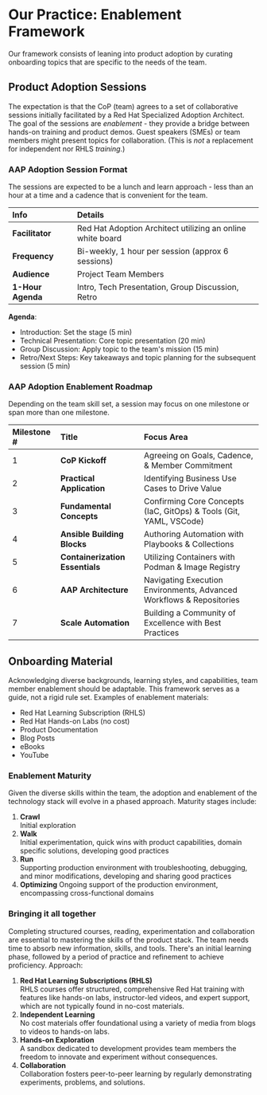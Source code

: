 # Our Practice: Enablement Framework

Our framework consists of leaning into product adoption by curating onboarding topics that are specific to the needs of the team.   

## Product Adoption Sessions

The expectation is that the CoP (team) agrees to a set of collaborative sessions initially facilitated by a Red Hat Specialized Adoption Architect.  The goal of the sessions are *enablement* - they provide a bridge between hands-on training and product demos.  Guest speakers (SMEs) or team members might present topics for collaboration.   (This is *not* a replacement for independent nor RHLS *training*.)

### AAP Adoption Session Format

The sessions are expected to be a lunch and learn approach - less than an hour at a time and a cadence that is convenient for the team.

| Info | Details |
| :--- | :--- |
| **Facilitator** | Red Hat Adoption Architect utilizing an online white board |
| **Frequency** | Bi-weekly, 1 hour per session (approx 6 sessions) |
| **Audience** | Project Team Members |
| **1-Hour Agenda** | Intro, Tech Presentation, Group Discussion, Retro |

**Agenda**:

* Introduction: Set the stage (5 min)
* Technical Presentation: Core topic presentation (20 min)
* Group Discussion: Apply topic to the team's mission (15 min)
* Retro/Next Steps: Key takeaways and topic planning for the subsequent session (5 min)

### AAP Adoption Enablement Roadmap

Depending on the team skill set, a session may focus on one milestone or span more than one milestone.  

| Milestone # | Title                                           | Focus Area                                  |
| :---------- | :---------------------------------------------- | :------------------------------------------ |
| 1           | **CoP Kickoff** | Agreeing on Goals, Cadence, & Member Commitment |
| 2           | **Practical Application** | Identifying Business Use Cases to Drive Value |
| 3           | **Fundamental Concepts** | Confirming Core Concepts (IaC, GitOps) & Tools (Git, YAML, VSCode) |
| 4           | **Ansible Building Blocks** | Authoring Automation with Playbooks & Collections |
| 5           | **Containerization Essentials** | Utilizing Containers with Podman & Image Registry |
| 6           | **AAP Architecture** | Navigating Execution Environments, Advanced Workflows & Repositories |
| 7           | **Scale Automation** | Building a Community of Excellence with Best Practices |

## Onboarding Material

Acknowledging diverse backgrounds, learning styles, and capabilities, team member enablement should be adaptable. This framework serves as a guide, not a rigid rule set.  Examples of enablement materials:

* Red Hat Learning Subscription (RHLS)
* Red Hat Hands-on Labs (no cost)
* Product Documentation
* Blog Posts
* eBooks
* YouTube

### Enablement Maturity

Given the diverse skills within the team, the adoption and enablement of the technology stack will evolve in a phased approach. Maturity stages include:

1. **Crawl**  
Initial exploration
2. **Walk**  
Initial experimentation, quick wins with product capabilities, domain specific solutions, developing good practices
3. **Run**  
Supporting production environment with troubleshooting, debugging, and minor modifications, developing and sharing good practices
4. **Optimizing**
Ongoing support of the production environment, encompassing cross-functional domains

### Bringing it all together

Completing structured courses, reading, experimentation and collaboration are essential to mastering the skills of the product stack.   The team needs time to absorb new information, skills, and tools. There's an initial learning phase, followed by a period of practice and refinement to achieve proficiency.  Approach:

1. **Red Hat Learning Subscriptions (RHLS)**  
RHLS courses offer structured, comprehensive Red Hat training with features like hands-on labs, instructor-led videos, and expert support, which are not typically found in no-cost materials.  
2. **Independent Learning**  
No cost materials offer foundational using a variety of media from blogs to videos to hands-on labs.
3. **Hands-on Exploration**  
A sandbox dedicated to development provides team members the freedom to innovate and experiment without consequences.
4. **Collaboration**  
Collaboration fosters peer-to-peer learning by regularly demonstrating experiments, problems, and solutions.
